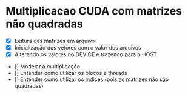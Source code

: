 # Multiplicacao CUDA com matrizes não quadradas
- [x] Leitura das matrizes em arquivo
- [x] Inicialização dos vetores com o valor dos arquivos
- [x] Alterando os valores no DEVICE e trazendo para o HOST
- [] Modelar a multiplicação
- [] Entender como utilizar os blocos e threads
- [] Entender como utilizar os indices (pois as matrizes não são quadradas)
